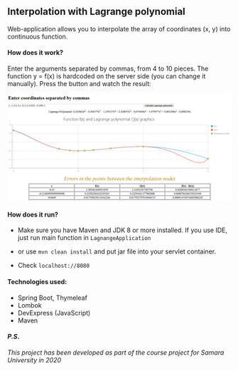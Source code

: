 ## Interpolation with Lagrange polynomial   

Web-application allows you to interpolate the array of
coordinates (x, y) into continuous function.    

#### How does it work?

Enter the arguments separated by commas, from 4 to 10 pieces.
The function y = f(x) is hardcoded on the server side (you can change it manually). Press the button
and watch the result:

![ui_example.png](ui_example.png)

#### How does it run?

* Make sure you have Maven and JDK 8 or more installed.
If you use IDE, just run main function in `LagnangeApplication`

* or use `mvn clean install` and put jar file into 
your servlet container.

* Check `localhost://8080`

#### Technologies used:
* Spring Boot, Thymeleaf
* Lombok
* DevExpress (JavaScript)
* Maven

#### *P.S*.
*This project has been developed as part of the course project
for Samara University in 2020*

